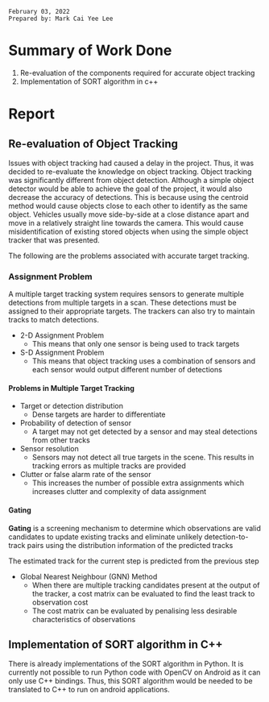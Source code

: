 ```
February 03, 2022
Prepared by: Mark Cai Yee Lee
```

# Summary of Work Done
1. Re-evaluation of the components required for accurate object tracking
2. Implementation of SORT algorithm in c++

# Report

## Re-evaluation of Object Tracking

Issues with object tracking had caused a delay in the project. Thus, it was decided to re-evaluate the knowledge on object tracking. Object tracking was significantly different from object detection. Although a simple object detector would be able to achieve the goal of the project, it would also decrease the accuracy of detections.
 This is because using the centroid method would cause objects close to each other to identify as the same object. Vehicles usually move side-by-side at a close distance apart and move in a relatively straight line towards the camera. This would cause misidentification of existing stored objects when using the simple object tracker that was presented.

The following are the problems associated with accurate target tracking.

### Assignment Problem

A multiple target tracking system requires sensors to generate multiple detections from multiple targets in a scan. These detections must be assigned to their appropriate targets. The trackers can also try to maintain tracks to match detections.

- 2-D Assignment Problem
    - This means that only one sensor is being used to track targets
- S-D Assignment Problem
    - This means that object tracking uses a combination of sensors and each sensor would output different number of detections

#### Problems in Multiple Target Tracking

- Target or detection distribution
    - Dense targets are harder to differentiate
- Probability of detection of sensor
    - A target may not get detected by a sensor and may steal detections from other tracks
- Sensor resolution
    - Sensors may not detect all true targets in the scene. This results in tracking errors as multiple tracks are provided
- Clutter or false alarm rate of the sensor
    - This increases the number of possible extra assignments which increases clutter and complexity of data assignment

#### Gating

**Gating** is a screening mechanism to determine which observations are valid candidates to update existing tracks and eliminate unlikely detection-to-track pairs using the distribution information of the predicted tracks

The estimated track for the current step is predicted from the previous step

- Global Nearest Neighbour (GNN) Method
    - When there are multiple tracking candidates present at the output of the tracker, a cost matrix can be evaluated to find the least track to observation cost
    - The cost matrix can be evaluated by penalising less desirable characteristics of observations

## Implementation of SORT algorithm in C++

There is already implementations of the SORT algorithm in Python. It is currently not possible to run Python code with OpenCV on Android as it can only use C++ bindings. Thus, this SORT algorithm would be needed to be translated to C++ to run on android applications.
